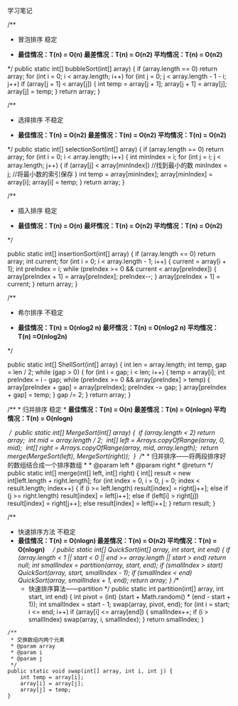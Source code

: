 学习笔记

/**

* 冒泡排序 稳定

* **最佳情况：T(n) = O(n)  最差情况：T(n) = O(n2)  平均情况：T(n) = O(n2)**

 */
    public static int[] bubbleSort(int[] array) {
if (array.length == 0)
    return array;
for (int i = 0; i < array.length; i++)
    for (int j = 0; j < array.length - 1 - i; j++)
if (array[j + 1] < array[j]) {
    int temp = array[j + 1];
    array[j + 1] = array[j];
    array[j] = temp;
}
return array;
    }



/**

* 选择排序 不稳定

* **最佳情况：T(n) = O(n2)  最差情况：T(n) = O(n2)  平均情况：T(n) = O(n2)**

*/
    public static int[] selectionSort(int[] array) {
if (array.length == 0)
    return array;
for (int i = 0; i < array.length; i++) {
    int minIndex = i;
    for (int j = i; j < array.length; j++) {
if (array[j] < array[minIndex]) //找到最小的数
    minIndex = j; //将最小数的索引保存
    }
    int temp = array[minIndex];
    array[minIndex] = array[i];
    array[i] = temp;
}
return array;
    }



/**

* 插入排序 稳定

* **最佳情况：T(n) = O(n)  最坏情况：T(n) = O(n2)  平均情况：T(n) = O(n2)**

*/   

 public static int[] insertionSort(int[] array) {
        if (array.length == 0)
            return array;
        int current;
        for (int i = 0; i < array.length - 1; i++) {
            current = array[i + 1];
            int preIndex = i;
            while (preIndex >= 0 && current < array[preIndex]) {
                array[preIndex + 1] = array[preIndex];
                preIndex--;
            }
            array[preIndex + 1] = current;
        }
        return array;
    }



/**

* 希尔排序 不稳定

* **最佳情况：T(n) = O(nlog2 n)  最坏情况：T(n) = O(nlog2 n)  平均情况：T(n) =O(nlog2n)**　

*/   

public static int[] ShellSort(int[] array) {
int len = array.length;
int temp, gap = len / 2;
while (gap > 0) {
    for (int i = gap; i < len; i++) {
temp = array[i];
int preIndex = i - gap;
while (preIndex >= 0 && array[preIndex] > temp) {
    array[preIndex + gap] = array[preIndex];
    preIndex -= gap;
}
array[preIndex + gap] = temp;
    }
    gap /= 2;
}
return array;
    }



/**
     * 归并排序 稳定
     * **最佳情况：T(n) = O(n)  最差情况：T(n) = O(nlogn)  平均情况：T(n) = O(nlogn)**

​     */
​    public static int[] MergeSort(int[] array) {
​        if (array.length < 2) return array;
​        int mid = array.length / 2;
​        int[] left = Arrays.copyOfRange(array, 0, mid);
​        int[] right = Arrays.copyOfRange(array, mid, array.length);
​        return merge(MergeSort(left), MergeSort(right));
​    }
​    /**
     * 归并排序——将两段排序好的数组结合成一个排序数组
          *
          * @param left
               * @param right
               * @return
                    */
                public static int[] merge(int[] left, int[] right) {
        int[] result = new int[left.length + right.length];
        for (int index = 0, i = 0, j = 0; index < result.length; index++) {
                    if (i >= left.length)
                result[index] = right[j++];
                    else if (j >= right.length)
                result[index] = left[i++];
                    else if (left[i] > right[j])
                result[index] = right[j++];
                    else
                result[index] = left[i++];
        }
        return result;
                }



/**
   * 快速排序方法 不稳定
   * **最佳情况：T(n) = O(nlogn)  最差情况：T(n) = O(n2)  平均情况：T(n) = O(nlogn)**　
        */
            public static int[] QuickSort(int[] array, int start, int end) {
        if (array.length < 1 || start < 0 || end >= array.length || start > end) return null;
        int smallIndex = partition(array, start, end);
        if (smallIndex > start)
            QuickSort(array, start, smallIndex - 1);
        if (smallIndex < end)
            QuickSort(array, smallIndex + 1, end);
        return array;
            }
            /**
        * 快速排序算法——partition
          */
              public static int partition(int[] array, int start, int end) {
          int pivot = (int) (start + Math.random() * (end - start + 1));
          int smallIndex = start - 1;
          swap(array, pivot, end);
          for (int i = start; i <= end; i++)
              if (array[i] <= array[end]) {
          smallIndex++;
          if (i > smallIndex)
              swap(array, i, smallIndex);
              }
          return smallIndex;
              }

    /**
     * 交换数组内两个元素
     * @param array
     * @param i
     * @param j
     */
    public static void swap(int[] array, int i, int j) {
        int temp = array[i];
        array[i] = array[j];
        array[j] = temp;
    }